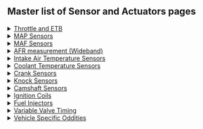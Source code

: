 ## Master list of Sensor and Actuators pages 

<details><summary><u>Throttle and ETB</u></summary>

* [How To - ETB ](HOWTO-electronic-throttle-body)
* [How To - ETB configuration](HOWTO-electronic-throttle-body-configuration)
* List of tested ETBs - Coming Soon
* List of tested TPS sensors - Coming Soon
* List of tested Throttle pedal sensors - Coming Soon

</details>


<details><summary><u>MAP Sensors</u></summary>

* [Fuel Overview](Fuel-Overview)
* List of tested MAP sensors - Coming Soon
* [GM Map sensor](GM-map-sensor)

</details>


<details><summary><u>MAF Sensors</u></summary>

* [List of tested MAP sensors](Vault-Of-Sensors)

</details>


<details><summary><u>AFR measurement (Wideband)</u></summary>

* [Wide Band Sensors](Wide-Band-Sensors)
* [Do I need a wideband](do-i-need-wideband-oxygen-sensor)
* [Old WBO2 page](WBO)
* List of tested WBO2 sensors - Coming Soon

</details>


<details><summary><u>Intake Air Temperature Sensors</u></summary>

* List of tested Intake Air Temperature Sensors - Coming Soon

</details>


<details><summary><u>Coolant Temperature Sensors</u></summary>

* List of tested Coolant Temperature Sensors - Coming Soon

</details>


<details><summary><u>Crank Sensors</u></summary>

* [List of tested trigger patterns](All-Supported-Triggers)
* List of tested Crank Sensors - Coming Soon

[//]: # 'Trigger page seems broken'

</details>


<details><summary><u>Knock Sensors</u></summary>

* [Overview](knock-sensing)

</details>


<details><summary><u>Camshaft Sensors</u></summary>

 - Coming Soon

</details>


<details><summary><u>Ignition Coils</u></summary>

- Coming Soon

</details>


<details><summary><u>Fuel Injectors</u></summary>

* [GDI Status](GDI-status)
* List of tested fuel injectors - Coming Soon

</details>


<details><summary><u>Variable Valve Timing</u></summary>

* [VVT Overview](VVT)

</details>


<details><summary><u>Vehicle Specific Oddities</u></summary>

* [Mazda PRC Valve](Mazda-PRC-Valve)

</details>